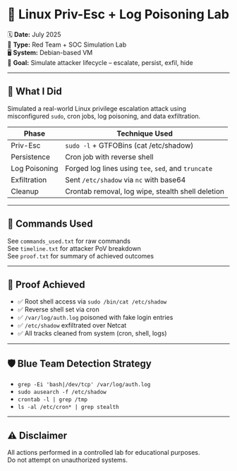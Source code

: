 # 🧨 Linux Priv-Esc + Log Poisoning Lab

🗓️ **Date:** July 2025  
🧪 **Type:** Red Team + SOC Simulation Lab  
🖥️ **System:** Debian-based VM  
🎯 **Goal:** Simulate attacker lifecycle – escalate, persist, exfil, hide

---

## 🔧 What I Did

Simulated a real-world Linux privilege escalation attack using misconfigured `sudo`, cron jobs, log poisoning, and data exfiltration.

| Phase            | Technique Used                                |
|------------------|------------------------------------------------|
| Priv-Esc         | `sudo -l` + GTFOBins (cat /etc/shadow)         |
| Persistence      | Cron job with reverse shell                    |
| Log Poisoning    | Forged log lines using `tee`, `sed`, and `truncate` |
| Exfiltration     | Sent `/etc/shadow` via `nc` with base64        |
| Cleanup          | Crontab removal, log wipe, stealth shell deletion |

---

## 🧪 Commands Used

See `commands_used.txt` for raw commands  
See `timeline.txt` for attacker PoV breakdown  
See `proof.txt` for summary of achieved outcomes

---

## 🔐 Proof Achieved

- ✅ Root shell access via `sudo /bin/cat /etc/shadow`
- ✅ Reverse shell set via cron
- ✅ `/var/log/auth.log` poisoned with fake login entries
- ✅ `/etc/shadow` exfiltrated over Netcat
- ✅ All tracks cleaned from system (cron, shell, logs)

---

## 🛡️ Blue Team Detection Strategy

- `grep -Ei 'bash|/dev/tcp' /var/log/auth.log`
- `sudo ausearch -f /etc/shadow`
- `crontab -l | grep /tmp`
- `ls -al /etc/cron* | grep stealth`

---

## ⚠️ Disclaimer

All actions performed in a controlled lab for educational purposes.  
Do not attempt on unauthorized systems.
